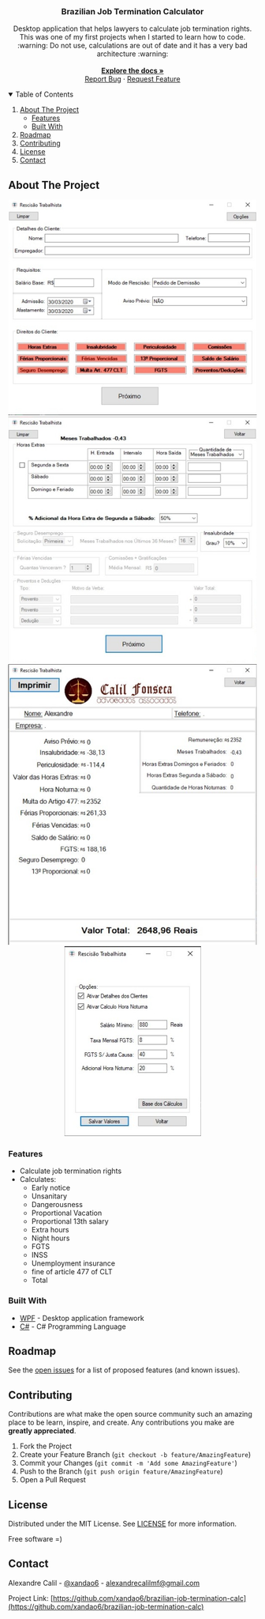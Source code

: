 <br />
<p align="center">
  <h3 align="center">Brazilian Job Termination Calculator</h3>

  <p align="center">
	Desktop application that helps lawyers to calculate job termination rights.
	<br />
	This was one of my first projects when I started to learn how to code.
  <br />
  :warning: Do not use, calculations are out of date and it has a very bad architecture :warning:
  <br />
	<br />
    <a href="https://github.com/xandao6/brazilian-job-termination-calc"><strong>Explore the docs »</strong></a>
    <br />
    <a href="https://github.com/xandao6/brazilian-job-termination-calc/issue">Report Bug</a>
    ·
    <a href="https://github.com/xandao6/brazilian-job-termination-calc/issues">Request Feature</a>
  </p>
</p>


<!-- TABLE OF CONTENTS -->
<details open="open">
  <summary>Table of Contents</summary>
  <ol>
    <li>
      <a href="#about-the-project">About The Project</a>
      <ul>
        <li><a href="#features">Features</a></li>
        <li><a href="#built-with">Built With</a></li>
      </ul>
    </li>
    <li><a href="#roadmap">Roadmap</a></li>
    <li><a href="#contributing">Contributing</a></li>
    <li><a href="#license">License</a></li>
    <li><a href="#contact">Contact</a></li>
  </ol>
</details>

## About The Project

<div align="center">
  <a href="https://github.com/xandao6/brazilian-job-termination-calc">
    <img src="./assets/calc-rescisao.jpg" alt="job termination calculator">
    <img src="./assets/calc-rescisao-2.jpg" alt="job termination calculator options">
    <img src="./assets/calc-results.jpg" alt="job termination calculator results">
    <img src="./assets/settings.jpg" alt="job termination calculator settings">
  </a>
</div>

### Features

* Calculate job termination rights
* Calculates:
  * Early notice
  * Unsanitary
  * Dangerousness
  * Proportional Vacation
  * Proportional 13th salary
  * Extra hours
  * Night hours
  * FGTS
  * INSS
  * Unemployment insurance
  * fine of article 477 of CLT
  * Total

### Built With

* [WPF](https://docs.microsoft.com/en-us/dotnet/desktop/wpf/?view=netdesktop-5.0) - Desktop application framework
* [C#](https://docs.microsoft.com/en-us/dotnet/csharp/) - C# Programming Language

## Roadmap

See the [open issues](https://github.com/xandao6/brazilian-job-termination-calc/issues) for a list of proposed features (and known issues).

## Contributing

Contributions are what make the open source community such an amazing place to be learn, inspire, and create. Any contributions you make are **greatly appreciated**.

1. Fork the Project
2. Create your Feature Branch (`git checkout -b feature/AmazingFeature`)
3. Commit your Changes (`git commit -m 'Add some AmazingFeature'`)
4. Push to the Branch (`git push origin feature/AmazingFeature`)
5. Open a Pull Request

## License

Distributed under the MIT License. See [LICENSE](./LICENSE.md) for more information.

Free software =)

## Contact

Alexandre Calil - [@xandao6](https://www.linkedin.com/in/xandao6/) - alexandrecalilmf@gmail.com

Project Link: [https://github.com/xandao6/brazilian-job-termination-calc](https://github.com/xandao6/brazilian-job-termination-calc)
